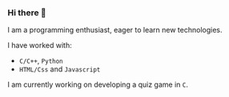 ### Hi there 👋

I am a programming enthusiast, eager to learn new technologies.  <br/>

I have worked with: <br/>
 - `C/C++`, `Python` <br/>
 - `HTML/Css` and `Javascript` <br/>

I am currently working on developing a quiz game in `C`.
